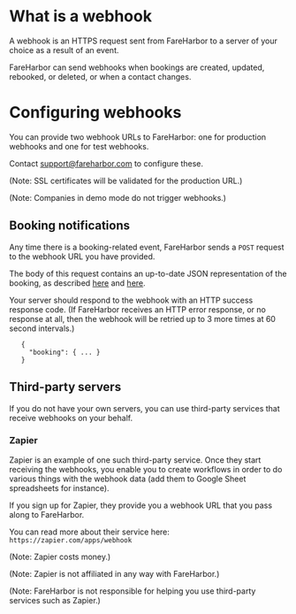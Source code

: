 # What is a webhook

A webhook is an HTTPS request sent from FareHarbor to a server of your
choice as a result of an event.

FareHarbor can send webhooks when bookings are created, updated,
rebooked, or deleted, or when a contact changes.

# Configuring webhooks

You can provide two webhook URLs to FareHarbor: one for production
webhooks and one for test webhooks.

Contact <support@fareharbor.com> to configure these.

(Note: SSL certificates will be validated for the production URL.)

(Note: Companies in demo mode do not trigger webhooks.)

## Booking notifications

Any time there is a booking-related event, FareHarbor sends a `POST`
request to the webhook URL you have provided.

The body of this request contains an up-to-date JSON representation of
the booking, as described [here](/external-api/endpoints.md) and [here](/external-api/data-types.md#booking).

Your server should respond to the webhook with an HTTP success
response code. (If FareHarbor receives an HTTP error response, or no
response at all, then the webhook will be retried up to 3 more times
at 60 second intervals.)

 ```
    {
      "booking": { ... }
    }
 ```

## Third-party servers

If you do not have your own servers, you can use third-party services
that receive webhooks on your behalf.

### Zapier

Zapier is an example of one such third-party service. Once they start
receiving the webhooks, you enable you to create workflows in order to
do various things with the webhook data (add them to Google Sheet
spreadsheets for instance).

If you sign up for Zapier, they provide you a webhook URL that you pass along
to FareHarbor.

You can read more about their service here:
`https://zapier.com/apps/webhook`

(Note: Zapier costs money.)

(Note: Zapier is not affiliated in any way with FareHarbor.)

(Note: FareHarbor is not responsible for helping you use third-party
services such as Zapier.)
